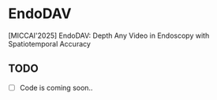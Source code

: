 # EndoDAV
[MICCAI'2025] EndoDAV: Depth Any Video in Endoscopy with Spatiotemporal Accuracy

## TODO
- [ ] Code is coming soon..
